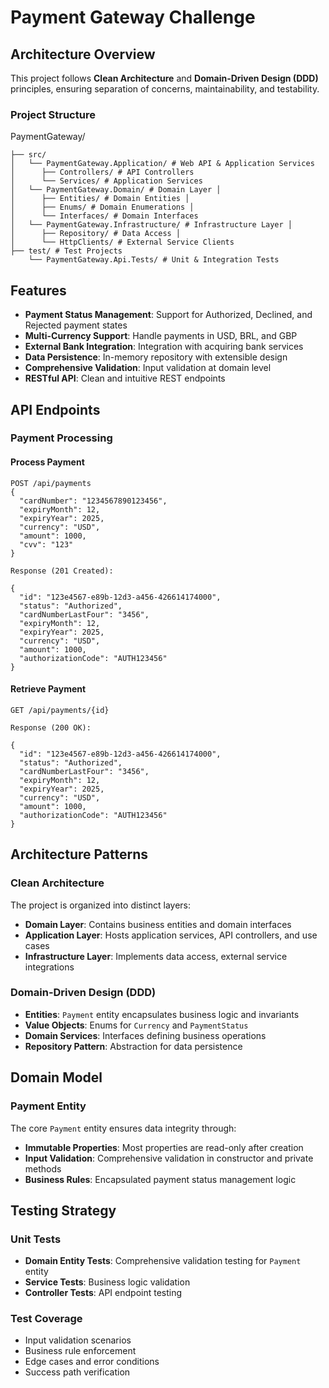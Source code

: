 # Payment Gateway Challenge

##  Architecture Overview

This project follows **Clean Architecture** and **Domain-Driven Design (DDD)** principles, ensuring separation of concerns, maintainability, and testability.

### Project Structure
PaymentGateway/

```
├── src/
│   └── PaymentGateway.Application/ # Web API & Application Services 
│      ├── Controllers/ # API Controllers 
│      └── Services/ # Application Services 
│   └── PaymentGateway.Domain/ # Domain Layer │
│      ├── Entities/ # Domain Entities │
│      ├── Enums/ # Domain Enumerations │
│      └── Interfaces/ # Domain Interfaces
│   └── PaymentGateway.Infrastructure/ # Infrastructure Layer │
│      ├── Repository/ # Data Access │
│      └── HttpClients/ # External Service Clients
├── test/ # Test Projects 
    └── PaymentGateway.Api.Tests/ # Unit & Integration Tests
```

## Features

- **Payment Status Management**: Support for Authorized, Declined, and Rejected payment states
- **Multi-Currency Support**: Handle payments in USD, BRL, and GBP
- **External Bank Integration**: Integration with acquiring bank services
- **Data Persistence**: In-memory repository with extensible design
- **Comprehensive Validation**: Input validation at domain level
- **RESTful API**: Clean and intuitive REST endpoints

## API Endpoints

### Payment Processing

#### Process Payment
```http
POST /api/payments
{
  "cardNumber": "1234567890123456",
  "expiryMonth": 12,
  "expiryYear": 2025,
  "currency": "USD",
  "amount": 1000,
  "cvv": "123"
}

Response (201 Created):

{
  "id": "123e4567-e89b-12d3-a456-426614174000",
  "status": "Authorized",
  "cardNumberLastFour": "3456",
  "expiryMonth": 12,
  "expiryYear": 2025,
  "currency": "USD",
  "amount": 1000,
  "authorizationCode": "AUTH123456"
}
```

#### Retrieve Payment

```http
GET /api/payments/{id}

Response (200 OK):

{
  "id": "123e4567-e89b-12d3-a456-426614174000",
  "status": "Authorized",
  "cardNumberLastFour": "3456",
  "expiryMonth": 12,
  "expiryYear": 2025,
  "currency": "USD",
  "amount": 1000,
  "authorizationCode": "AUTH123456"
}
```

## Architecture Patterns
### Clean Architecture
The project is organized into distinct layers:
- **Domain Layer**: Contains business entities and domain interfaces
- **Application Layer**: Hosts application services, API controllers, and use cases
- **Infrastructure Layer**: Implements data access, external service integrations

### Domain-Driven Design (DDD)
- **Entities**: `Payment` entity encapsulates business logic and invariants
- **Value Objects**: Enums for `Currency` and `PaymentStatus`
- **Domain Services**: Interfaces defining business operations
- **Repository Pattern**: Abstraction for data persistence

## Domain Model
### Payment Entity
The core `Payment` entity ensures data integrity through:
- **Immutable Properties**: Most properties are read-only after creation
- **Input Validation**: Comprehensive validation in constructor and private methods
- **Business Rules**: Encapsulated payment status management logic

## Testing Strategy
### Unit Tests
- **Domain Entity Tests**: Comprehensive validation testing for `Payment` entity
- **Service Tests**: Business logic validation
- **Controller Tests**: API endpoint testing

### Test Coverage
- Input validation scenarios
- Business rule enforcement
- Edge cases and error conditions
- Success path verification